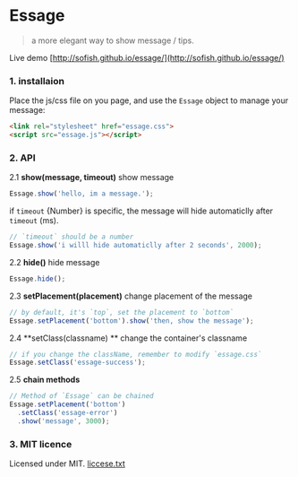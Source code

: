 # Essage

> a more elegant way to show message / tips.

Live demo [http://sofish.github.io/essage/](http://sofish.github.io/essage/)

### 1. installaion

Place the js/css file on you page, and use the `Essage` object to manage your message:

```html
<link rel="stylesheet" href="essage.css">
<script src="essage.js"></script>
```

### 2. API

2.1 **show(message, timeout)** show message

```js
Essage.show('hello, im a message.');
```

if `timeout` {Number} is specific, the message will hide automaticlly after `timeout` (ms).

```js
// `timeout` should be a number
Essage.show('i willl hide automaticlly after 2 seconds', 2000);
```

2.2 **hide()** hide message

```js
Essage.hide();
```

2.3 **setPlacement(placement)** change placement of the message

```js
// by default, it's `top`, set the placement to `bottom`
Essage.setPlacement('bottom').show('then, show the message');
```

2.4 **setClass(classname) ** change the container's classname

```js
// if you change the className, remember to modify `essage.css`
Essage.setClass('essage-success');
```

2.5 **chain methods**

```js
// Method of `Essage` can be chained
Essage.setPlacement('bottom')
  .setClass('essage-error')
  .show('message', 3000);
```

### 3. MIT licence

Licensed under MIT. [liccese.txt](https://github.com/sofish/essage/blob/master/license.txt)




